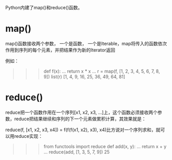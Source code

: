 Python内建了map()和reduce()函数。

# map()
map()函数接收两个参数，
一个是函数，
一个是Iterable，map将传入的函数依次作用到序列的每个元素，并把结果作为新的Iterator返回

例如：
>>> def f(x):
...     return x * x
...
>>> r = map(f, [1, 2, 3, 4, 5, 6, 7, 8, 9])
>>> list(r)
[1, 4, 9, 16, 25, 36, 49, 64, 81]



# reduce()
reduce把一个函数作用在一个序列[x1, x2, x3, ...]上，这个函数必须接收两个参数，reduce把结果继续和序列的下一个元素做累积计算，其效果就是：

reduce(f, [x1, x2, x3, x4]) = f(f(f(x1, x2), x3), x4)比方说对一个序列求和，就可以用reduce实现：

>>> from functools import reduce
>>> def add(x, y):
...     return x + y
...
>>> reduce(add, [1, 3, 5, 7, 9])
25


